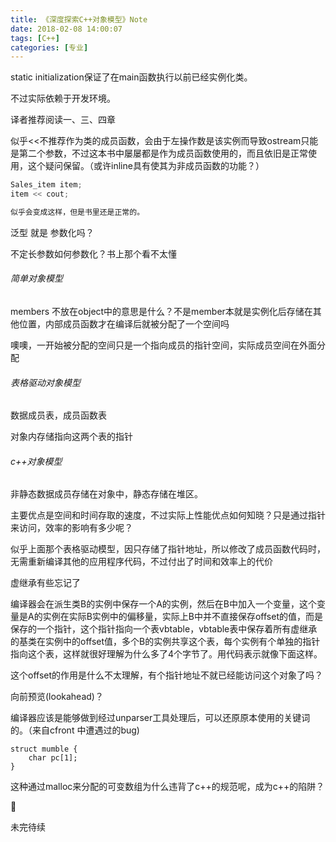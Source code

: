 ```yaml
---
title: 《深度探索C++对象模型》Note
date: 2018-02-08 14:00:07
tags: [C++]
categories: [专业]
---
```


static initialization保证了在main函数执行以前已经实例化类。

不过实际依赖于开发环境。

<!--more-->

译者推荐阅读一、三、四章

似乎<<不推荐作为类的成员函数，会由于左操作数是该实例而导致ostream只能是第二个参数，不过这本书中屡屡都是作为成员函数使用的，而且依旧是正常使用，这个疑问保留。（或许inline具有使其为非成员函数的功能？）

```c++
Sales_item item;
item << cout;

似乎会变成这样，但是书里还是正常的。
```

泛型 就是 参数化吗？

不定长参数如何参数化？书上那个看不太懂


###### 简单对象模型

members 不放在object中的意思是什么？不是member本就是实例化后存储在其他位置，内部成员函数才在编译后就被分配了一个空间吗

噢噢，一开始被分配的空间只是一个指向成员的指针空间，实际成员空间在外面分配

###### 表格驱动对象模型

数据成员表，成员函数表

对象内存储指向这两个表的指针

###### c++对象模型

非静态数据成员存储在对象中，静态存储在堆区。

主要优点是空间和时间存取的速度，不过实际上性能优点如何知晓？只是通过指针来访问，效率的影响有多少呢？

似乎上面那个表格驱动模型，因只存储了指针地址，所以修改了成员函数代码时，无需重新编译其他的应用程序代码，不过付出了时间和效率上的代价

虚继承有些忘记了

编译器会在派生类B的实例中保存一个A的实例，然后在B中加入一个变量，这个变量是A的实例在实际B实例中的偏移量，实际上B中并不直接保存offset的值，而是保存的一个指针，这个指针指向一个表vbtable，vbtable表中保存着所有虚继承的基类在实例中的offset值，多个B的实例共享这个表，每个实例有个单独的指针指向这个表，这样就很好理解为什么多了4个字节了。用代码表示就像下面这样。

这个offset的作用是什么不太理解，有个指针地址不就已经能访问这个对象了吗？

向前预览(lookahead)？

编译器应该是能够做到经过unparser工具处理后，可以还原原本使用的关键词的。（来自cfront 中遭遇过的bug)

```
struct mumble {
	char pc[1];
}
```

这种通过malloc来分配的可变数组为什么违背了c++的规范呢，成为c++的陷阱？




未完待续
